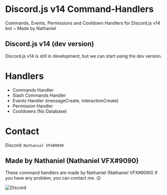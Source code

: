 # Discord.js v14 Command-Handlers
Commands, Events, Permissions and Cooldown Handlers for Discord.js v14 bot ~ Made by Nathaniel

## Discord.js v14 (dev version)
Discord.js v14 is still in development, but we can start using the dev version.

# Handlers
- Commands Handler
- Slash Commands Handler
- Events Handler (messageCreate, interactionCreate)
- Permission Handler
- Cooldowns (No Database)

# Contact
Discord: `Nathaniel VFX#9090`

## Made by Nathaniel (Nathaniel VFX#9090)
These command handlers are made by Nathaniel (Nathaniel VFX#9090)
If you have any problem, you can contact me. 😉

<img src="https://discord.c99.nl/widget/theme-2/753180650202202154.png" alt="Discord"/>
